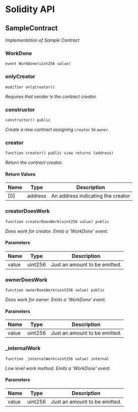 # Solidity API

## SampleContract

_Implementation of Sample Contract_

### WorkDone

```solidity
event WorkDone(uint256 value)
```

### onlyCreator

```solidity
modifier onlyCreator()
```

_Requires that sender is the contract creator._

### constructor

```solidity
constructor() public
```

_Create a new contract assigning `creator` to `owner`._

### creator

```solidity
function creator() public view returns (address)
```

_Return the contract creator._

#### Return Values

| Name | Type | Description |
| ---- | ---- | ----------- |
| [0] | address | An address indicating the creator |

### creatorDoesWork

```solidity
function creatorDoesWork(uint256 value) public
```

_Does work for creator.
Emits a 'WorkDone' event._

#### Parameters

| Name | Type | Description |
| ---- | ---- | ----------- |
| value | uint256 | Just an amount to be emitted. |

### ownerDoesWork

```solidity
function ownerDoesWork(uint256 value) public
```

_Does work for owner.
Emits a 'WorkDone' event._

#### Parameters

| Name | Type | Description |
| ---- | ---- | ----------- |
| value | uint256 | Just an amount to be emitted. |

### _internalWork

```solidity
function _internalWork(uint256 value) internal
```

_Low level work method.
Emits a 'WorkDone' event._

#### Parameters

| Name | Type | Description |
| ---- | ---- | ----------- |
| value | uint256 | Just an amount to be emitted. |

